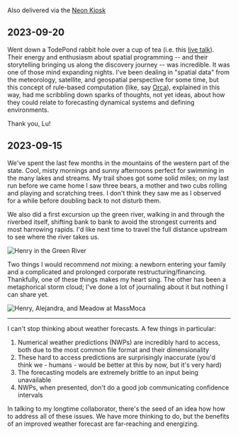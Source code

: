 Also delivered via the [Neon Kiosk](https://kiosk.nightfall.city/)

<article>

## 2023-09-20

Went down a TodePond rabbit hole over a cup of tea (i.e. this <a href="https://www.youtube.com/live/L2U_Sd1qMJ4?si=Pz51u4cIf5HwwMk-&t=2576">live talk</a>). Their energy and enthusiasm about spatial programming -- and their storytelling bringing us along the discovery journey -- was incredible. It was one of those mind expanding nights. I've been dealing in "spatial data" from the meteorology, satellite, and geospatial perspective for some time, but this concept of rule-based computation (like, say <a href="https://100r.co/site/orca.html">Orca</a>), explained in this way, had me scribbling down sparks of thoughts, not yet ideas, about how they could relate to forecasting dynamical systems and defining environments.

Thank you, Lu!

</article>

<article>

## 2023-09-15
We've spent the last few months in the mountains of the western part of the state. Cool, misty mornings and sunny afternoons perfect for swimming in the many lakes and streams. My trail shoes got some solid miles; on my last run before we came home I saw three bears, a mother and two cubs rolling and playing and scratching trees. I don't think they saw me as I observed for a while before doubling back to not disturb them. 

We also did a first excursion up the green river, walking in and through the riverbed itself, shifting bank to bank to avoid the strongest currents and most harrowing rapids. I'd like next time to travel the full distance upstream to see where the river takes us.

<img alt="Henry in the Green River" src="img/Log-2023_09_07-360.png"/>

Two things I would recommend _not_ mixing: a newborn entering your family and a complicated and prolonged corporate restructuring/financing. Thankfully, one of these things makes my heart sing. The other has been a metaphorical storm cloud; I've done a lot of journaling about it but nothing I can share yet.

<img alt="Henry, Alejandra, and Meadow at MassMoca" src="img/Log-2023_08_17-360.png"/>

---

I can't stop thinking about weather forecasts. A few things in particular:

1. Numerical weather predictions (NWPs) are incredibly hard to access, both due to the most common file format and their dimensionality
2. These hard to access predictions are surprisingly inaccurate (you'd think we - humans - would be better at this by now, but it's very hard)
3. The forecasting models are extremely brittle to an input being unavailable
4. NWPs, when presented, don't do a good job communicating confidence intervals

In talking to my longtime collaborator, there's the seed of an idea how how to address all of these issues. We have more thinking to do, but the benefits of an improved weather forecast are far-reaching and energizing.

</article>